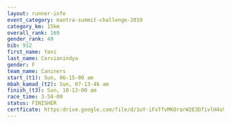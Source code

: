 ```yaml
---
layout: runner-info 
event_category: mantra-summit-challenge-2019 
category_km: 15km 
overall_rank: 169
gender_rank: 49
bib: 912
first_name: Yani
last_name: Corvianindya
gender: F
team_name: Caniners
start_(t1): Sun, 06-15-00 am
mbah_kamad_(t2): Sun, 07-13-46 am
finish_(t3): Sun, 10-13-00 am
race_time: 3-58-00
status: FINISHER
certficate: https:drive.google.com/file/d/1uY-iFxTfvMKOrarW2E3DfivlH4u9M7aW/view?usp=sharing
---
```

